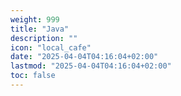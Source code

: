 ```yaml
---
weight: 999
title: "Java"
description: ""
icon: "local_cafe"
date: "2025-04-04T04:16:04+02:00"
lastmod: "2025-04-04T04:16:04+02:00"
toc: false
---
```

